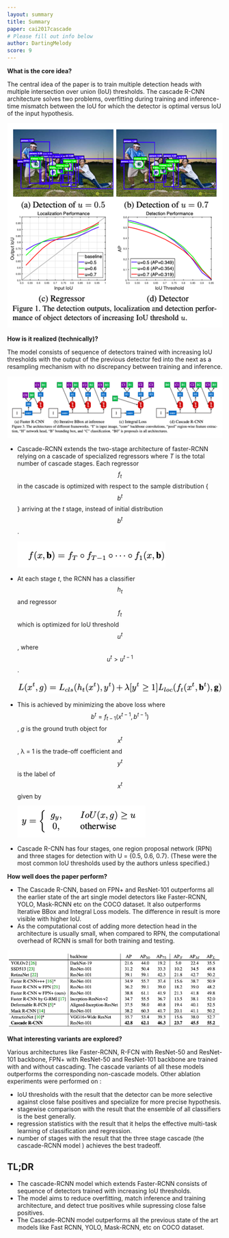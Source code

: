 ```yaml
---
layout: summary
title: Summary
paper: cai2017cascade
# Please fill out info below
author: DartingMelody
score: 9
---
```


**What is the core idea?**

The central idea of the paper is to train multiple detection heads with multiple intersection over union (IoU) thresholds. The cascade R-CNN architecture solves two problems, overfitting during training and inference-time mismatch between the IoU for which the detector is optimal versus IoU of the input hypothesis.

![Problem example](./cai2017cascade_1a.png)

**How is it realized (technically)?**

The model consists of sequence of detectors trained with increasing IoU thresholds with the output of the previous detector fed into the next as a resampling mechanism with no discrepancy between training and inference.

![Architecture](./cai2017cascade_1b.png)

* Cascade-RCNN extends the two-stage architecture of faster-RCNN relying on a cascade of specialized regressors where _T_ is the total number of cascade stages. Each regressor $$f_{t}$$ in the cascade is optimized with respect to the sample distribution {$$b^{t}$$} arriving at the _t_ stage, instead of initial distribution $$b^{t}$$ . 

  ![Regressor equation](./cai2017cascade_1c.png)

* At each stage _t_, the RCNN has a classifier $$h_{t}$$ and regressor $$f_{t}$$ which is optimized for IoU threshold $$u^{t}$$, where $$u^{t}>u^{t-1}$$ .

  ![Detector loss equation](./cai2017cascade_1d.png)

* This is achieved by minimizing the above loss where $$b^{t} = f_{t-1}(x^{t-1}, b^{t-1})$$, _g_ is the ground truth object for $$x^{t}$$, λ = 1 is the trade-off coefficient and  $$y^{t}$$ is the label of $$x^{t}$$ given by

  ![Output equation](./cai2017cascade_1e.png)

* Cascade R-CNN has four stages, one region proposal network (RPN) and three stages for detection with U = {0.5, 0.6, 0.7}. (These were the most common IoU thresholds used by the authors unless specified.)

**How well does the paper perform?**

* The Cascade R-CNN, based on FPN+ and ResNet-101 outperforms all the earlier state of the art single model detectors like Faster-RCNN, YOLO, Mask-RCNN etc on the COCO dataset. It also outperforms Iterative BBox and Integral Loss models. The difference in result is more visible with higher IoU. 
* As the computational cost of adding more detection head in the architecture is usually small, when compared to RPN, the computational overhead of RCNN is small for both training and testing. 

![Results](./cai2017cascade_1f.png)

**What interesting variants are explored?**

Various architectures like Faster-RCNN, R-FCN with ResNet-50 and ResNet-101 backbone, FPN+ with ResNet-50 and ResNet-101 backbone are trained with and without cascading. The cascade variants of all these models outperforms the corresponding non-cascade models. Other ablation experiments were performed on :
* IoU thresholds with the result that the detector can be more selective against close false positives and specialize for more precise hypothesis. 
* stagewise comparison with the result that the ensemble of all classifiers is the best generally.
* regression statistics with the result that it helps the effective multi-task learning of classification and regression.
* number of stages with the result that the three stage cascade (the cascade-RCNN model ) achieves the best tradeoff. 

## TL;DR
* The cascade-RCNN model which extends Faster-RCNN consists of sequence of detectors trained with increasing IoU thresholds. 
* The model aims to reduce overfitting, match inference and training architecture, and detect true positives while supressing close false positives.
* The Cascade-RCNN model outperforms all the previous state of the art models like Fast RCNN, YOLO, Mask-RCNN, etc on COCO dataset. 
